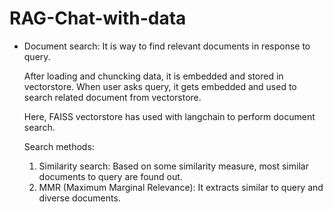 # RAG-Chat-with-data
* Document search:
  It is way to find relevant documents in response to query.
  
  After loading and chuncking data, it is embedded and stored in vectorstore.
  When user asks query, it gets embedded and used to search related document from vectorstore.

  Here, FAISS vectorstore has used with langchain to perform document search.

  Search methods:

  1. Similarity search: Based on some similarity measure, most similar documents to query are found out.
  2. MMR (Maximum Marginal Relevance): It extracts similar to query and diverse documents.
